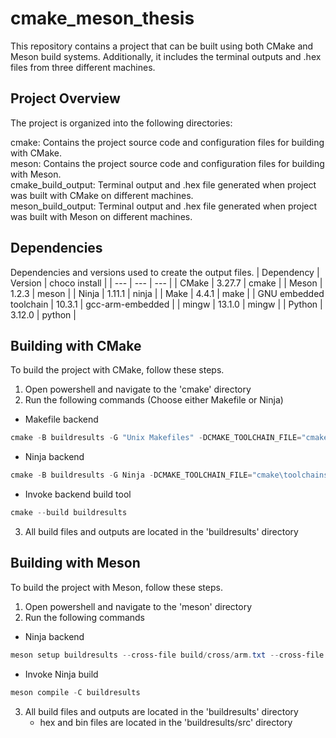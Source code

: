 # cmake_meson_thesis
This repository contains a project that can be built using both CMake and Meson build systems. Additionally, it includes the terminal outputs and .hex files from three different machines.

## Project Overview
The project is organized into the following directories:

cmake: Contains the project source code and configuration files for building with CMake.  
meson: Contains the project source code and configuration files for building with Meson.  
cmake_build_output: Terminal output and .hex file generated when project was built with CMake on different machines.   
meson_build_output: Terminal output and .hex file generated when project was built with Meson on different machines.  

## Dependencies
Dependencies and versions used to create the output files.
| Dependency | Version | choco install |
| --- | --- | --- |
| CMake                  | 3.27.7 | cmake |
| Meson | 1.2.3 | meson | 
| Ninja                  | 1.11.1 | ninja |
| Make | 4.4.1 | make |
| GNU embedded toolchain | 10.3.1 | gcc-arm-embedded | 
| mingw | 13.1.0 | mingw | 
| Python | 3.12.0 | python |

## Building with CMake
To build the project with CMake, follow these steps.
1. Open powershell and navigate to the 'cmake' directory
2. Run the following commands (Choose either Makefile or Ninja)
* Makefile backend
```powershell
cmake -B buildresults -G "Unix Makefiles" -DCMAKE_TOOLCHAIN_FILE="cmake\toolchains\cross\STM32F103VBIx.cmake"
```
* Ninja backend
```powershell
cmake -B buildresults -G Ninja -DCMAKE_TOOLCHAIN_FILE="cmake\toolchains\cross\STM32F103VBIx.cmake"
```
* Invoke backend build tool
```powershell
cmake --build buildresults
```
3. All build files and outputs are located in the 'buildresults' directory

## Building with Meson
To build the project with Meson, follow these steps.
1. Open powershell and navigate to the 'meson' directory
2. Run the following commands
* Ninja backend
```powershell
meson setup buildresults --cross-file build/cross/arm.txt --cross-file build/cross/STM32F103VBIx.txt
```
* Invoke Ninja build
```powershell
meson compile -C buildresults
```
3. All build files and outputs are located in the 'buildresults' directory
   * hex and bin files are located in the 'buildresults/src' directory 
